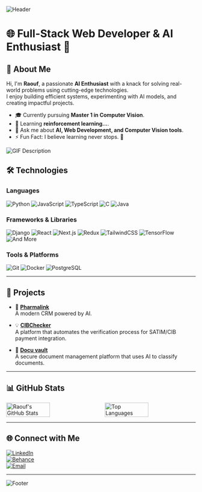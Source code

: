 <!-- Header -->
![Header](https://capsule-render.vercel.app/api?type=waving&color=gradient&height=200&text=Hi%20there!%20I'm%20Raouf&fontAlign=50&fontAlignY=40&fontSize=40)

# 🌐 Full-Stack Web Developer & AI Enthusiast 🤖


## 🌟 About Me  
Hi, I'm **Raouf**, a passionate **AI Enthusiast** with a knack for solving real-world problems using cutting-edge technologies.  
I enjoy building efficient systems, experimenting with AI models, and creating impactful projects.

- 🎓 Currently pursuing **Master 1 in Computer Vision**.   
- 🌱 Learning **reinforcement learning...**.  
- 💬 Ask me about **AI, Web Development, and Computer Vision tools**.  
- ⚡ Fun Fact: I believe learning never stops. 🚀  

![GIF Description](/old_man.gif)

## 🛠️ Technologies  

### **Languages**  
![Python](https://img.shields.io/badge/Python-%2314354C.svg?style=for-the-badge&logo=python&logoColor=white)
![JavaScript](https://img.shields.io/badge/JavaScript-%23F7DF1E.svg?style=for-the-badge&logo=javascript&logoColor=black)
![TypeScript](https://img.shields.io/badge/TypeScript-%23007ACC.svg?style=for-the-badge&logo=typescript&logoColor=white)
![C](https://img.shields.io/badge/C-%2300599C.svg?style=for-the-badge&logo=c&logoColor=white)
![Java](https://img.shields.io/badge/Java-%23ED8B00.svg?style=for-the-badge&logo=java&logoColor=white)

### **Frameworks & Libraries**  
![Django](https://img.shields.io/badge/Django-%23092E20.svg?style=for-the-badge&logo=django&logoColor=white)
![React](https://img.shields.io/badge/React-%2361DAFB.svg?style=for-the-badge&logo=react&logoColor=black)
![Next.js](https://img.shields.io/badge/Next.js-%23000000.svg?style=for-the-badge&logo=nextdotjs&logoColor=white)
![Redux](https://img.shields.io/badge/Redux-%23764ABC.svg?style=for-the-badge&logo=redux&logoColor=white)
![TailwindCSS](https://img.shields.io/badge/TailwindCSS-%2306B6D4.svg?style=for-the-badge&logo=tailwindcss&logoColor=white)
![TensorFlow](https://img.shields.io/badge/TensorFlow-%23FF6F00.svg?style=for-the-badge&logo=tensorflow&logoColor=white)
![And More](https://img.shields.io/badge/And%20More-%23FF6347.svg?style=for-the-badge&logo=rocket&logoColor=white)

### **Tools & Platforms**  
![Git](https://img.shields.io/badge/Git-%23F05033.svg?style=for-the-badge&logo=git&logoColor=white)
![Docker](https://img.shields.io/badge/Docker-%232496ED.svg?style=for-the-badge&logo=docker&logoColor=white)
![PostgreSQL](https://img.shields.io/badge/PostgreSQL-%23336791.svg?style=for-the-badge&logo=postgresql&logoColor=white)

---

## 🚀 Projects  

- 🌟 **[Pharmalink](https://www.behance.net/gallery/206990415/Pharmalink-CRM)**  
  A modern CRM powered by AI.

- 💡 **[CIBChecker](https://www.behance.net/gallery/208892103/CIBChecker)**  
  A platform that automates the verification process for SATIM/CIB payment integration.

- 📸 **[Docu vault](https://www.behance.net/gallery/208599961/Docuvault)**  
  A secure document management platform that uses AI to classify documents.

---

## 📊 GitHub Stats  

<div style="display: flex; justify-content: space-between; align-items: center;">
  <img src="https://github-readme-stats.vercel.app/api?username=raouf-kri&show_icons=true&theme=radical&hide_title=true&card_width=420" alt="Raouf's GitHub Stats" style="width: 48%;" />
  <img src="https://github-readme-stats.vercel.app/api/top-langs/?username=raouf-kri&layout=compact&theme=radical&card_width=420" alt="Top Languages" style="width: 48%;" />
</div>

---

## 🌐 Connect with Me  

[![LinkedIn](https://img.shields.io/badge/LinkedIn-%230077B5.svg?style=for-the-badge&logo=linkedin&logoColor=white)](https://www.linkedin.com/in/raouf-khiari-215822289/)  
[![Behance](https://img.shields.io/badge/Behance-%231766E1.svg?style=for-the-badge&logo=behance&logoColor=white)](https://www.behance.net/raouf-khiari)  
[![Email](https://img.shields.io/badge/Email-D14836.svg?style=for-the-badge&logo=gmail&logoColor=white)](mailto:raoufkh05000@gmail.com)

---

<!-- Footer -->
![Footer](https://capsule-render.vercel.app/api?section=footer&type=waving&color=gradient)
